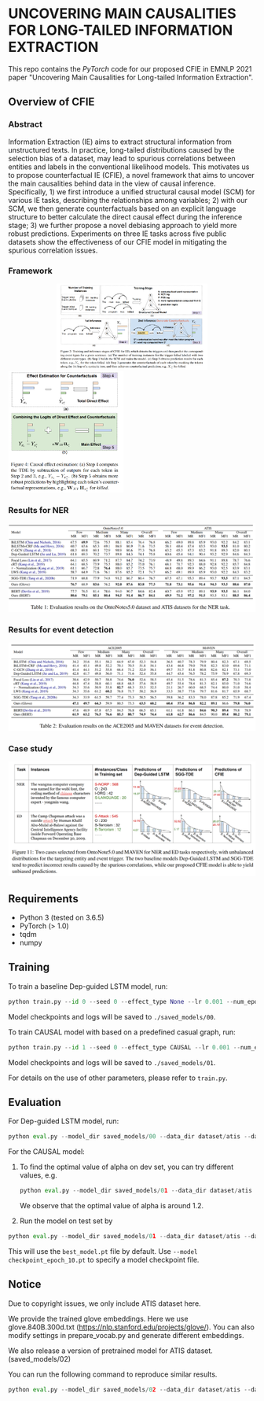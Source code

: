 UNCOVERING MAIN CAUSALITIES FOR LONG-TAILED INFORMATION EXTRACTION 
==========

This repo contains the *PyTorch* code for our proposed CFIE in EMNLP 2021 paper "Uncovering Main Causalities for Long-tailed Information Extraction".

## Overview of CFIE

### Abstract

Information Extraction (IE) aims to extract structural information from unstructured texts. In practice, long-tailed distributions caused by the selection bias of a dataset, may lead to spurious correlations between entities and labels in the conventional likelihood models. This motivates us to propose counterfactual IE (CFIE), a novel framework that aims to uncover the main causalities behind data in the view of causal inference. Specifically, 1) we first introduce a unified structural causal model (SCM) for various IE tasks, describing the relationships among variables; 2) with our SCM, we then generate counterfactuals based on an explicit language structure to better calculate the direct causal effect during the inference stage; 3) we further propose a novel debiasing approach to yield more robust predictions. Experiments on three IE tasks across five public datasets show the effectiveness of our CFIE model in mitigating the spurious correlation issues.

### Framework

<div align =center width = 80% height = 100%>

<img src="./fig/arch1.png" alt="arch1" style="zoom:30%;" />
</div>
<img src="./fig/arch2.png" alt="arch2" style="zoom:30%;" />

### Results for NER

![ner](./fig/ner.png)

### Results for event detection

![ed](./fig/ed.png)

### Case study

![case](./fig/case.png)

## Requirements

- Python 3 (tested on 3.6.5)
- PyTorch (> 1.0)
- tqdm
- numpy


## Training

To train a baseline Dep-guided LSTM model, run:
```python
python train.py --id 0 --seed 0 --effect_type None --lr 0.001 --num_epoch 1000 --data_dir dataset/atis --vocab_dir dataset/atis 
```
Model checkpoints and logs will be saved to `./saved_models/00`.

To train CAUSAL model with based on a predefined casual graph, run:
```python
python train.py --id 1 --seed 0 --effect_type CAUSAL --lr 0.001 --num_epoch 1000 --data_dir dataset/atis --vocab_dir dataset/atis 
```

Model checkpoints and logs will be saved to `./saved_models/01`.

For details on the use of other parameters, please refer to `train.py`.

## Evaluation

For Dep-guided LSTM model, run:

```python
python eval.py --model_dir saved_models/00 --data_dir dataset/atis --dataset test --effect_type None
```
For the CAUSAL model:

1. To find the optimal value of alpha on dev set, you can try different values, e.g. 

   ```python
   python eval.py --model_dir saved_models/01 --data_dir dataset/atis --dataset dev --effect_type CAUSAL --alpha 1.2
   ```

   We observe that the optimal value of alpha is around 1.2. 

2.  Run the model on test set by 

   ```python
   python eval.py --model_dir saved_models/01 --data_dir dataset/atis --dataset test --effect_type CAUSAL --alpha 1.2
   ```

This will use the `best_model.pt` file by default. Use `--model checkpoint_epoch_10.pt` to specify a model checkpoint file.



## Notice

Due to copyright issues, we only include ATIS dataset here. 

We provide the trained glove embeddings. Here we use glove.840B.300d.txt (https://nlp.stanford.edu/projects/glove/). You can also modify settings in prepare_vocab.py and generate different embeddings.

We also release a version of pretrained model for ATIS dataset. (saved_models/02) 

You can run the following command to reproduce similar results.

```python
python eval.py --model_dir saved_models/02 --data_dir dataset/atis --dataset test --effect_type CAUSAL --alpha 1.2
```

